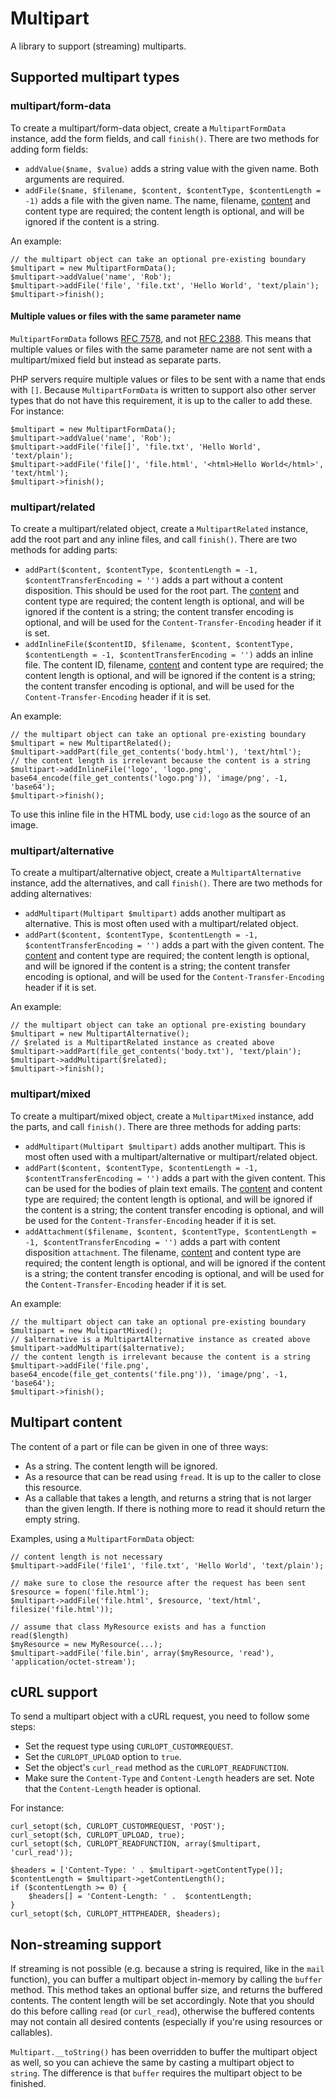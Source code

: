 # Multipart

A library to support (streaming) multiparts.

## Supported multipart types

### multipart/form-data

To create a multipart/form-data object, create a `MultipartFormData` instance, add the form fields, and call `finish()`. There are two methods for adding form fields:

* `addValue($name, $value)` adds a string value with the given name. Both arguments are required.
* `addFile($name, $filename, $content, $contentType, $contentLength = -1)` adds a file with the given name. The name, filename, [content](#multipart-content) and content type are required; the content length is optional, and will be ignored if the content is a string.

An example:

    // the multipart object can take an optional pre-existing boundary
    $multipart = new MultipartFormData();
    $multipart->addValue('name', 'Rob');
    $multipart->addFile('file', 'file.txt', 'Hello World', 'text/plain');
    $multipart->finish();

#### Multiple values or files with the same parameter name

`MultipartFormData` follows [RFC 7578](https://tools.ietf.org/html/rfc7578), and not [RFC 2388](https://tools.ietf.org/html/rfc2388). This means that multiple values or files with the same parameter name are not sent with a multipart/mixed field but instead as separate parts.

PHP servers require multiple values or files to be sent with a name that ends with `[]`. Because `MultipartFormData` is written to support also other server types that do not have this requirement, it is up to the caller to add these. For instance:

    $multipart = new MultipartFormData();
    $multipart->addValue('name', 'Rob');
    $multipart->addFile('file[]', 'file.txt', 'Hello World', 'text/plain');
    $multipart->addFile('file[]', 'file.html', '<html>Hello World</html>', 'text/html');
    $multipart->finish();

### multipart/related

To create a multipart/related object, create a `MultipartRelated` instance, add the root part and any inline files, and call `finish()`. There are two methods for adding parts:

* `addPart($content, $contentType, $contentLength = -1, $contentTransferEncoding = '')` adds a part without a content disposition. This should be used for the root part. The [content](#multipart-content) and content type are required; the content length is optional, and will be ignored if the content is a string; the content transfer encoding is optional, and will be used for the `Content-Transfer-Encoding` header if it is set.
* `addInlineFile($contentID, $filename, $content, $contentType, $contentLength = -1, $contentTransferEncoding = '')` adds an inline file. The content ID, filename, [content](#multipart-content) and content type are required; the content length is optional, and will be ignored if the content is a string; the content transfer encoding is optional, and will be used for the `Content-Transfer-Encoding` header if it is set.

An example:

    // the multipart object can take an optional pre-existing boundary
    $multipart = new MultipartRelated();
    $multipart->addPart(file_get_contents('body.html'), 'text/html');
    // the content length is irrelevant because the content is a string
    $multipart->addInlineFile('logo', 'logo.png', base64_encode(file_get_contents('logo.png')), 'image/png', -1, 'base64');
    $multipart->finish();

To use this inline file in the HTML body, use `cid:logo` as the source of an image.

### multipart/alternative

To create a multipart/alternative object, create a `MultipartAlternative` instance, add the alternatives, and call `finish()`. There are two methods for adding alternatives:

* `addMultipart(Multipart $multipart)` adds another multipart as alternative. This is most often used with a multipart/related object.
* `addPart($content, $contentType, $contentLength = -1, $contentTransferEncoding = '')` adds a part with the given content. The [content](#multipart-content) and content type are required; the content length is optional, and will be ignored if the content is a string; the content transfer encoding is optional, and will be used for the `Content-Transfer-Encoding` header if it is set.

An example:

    // the multipart object can take an optional pre-existing boundary
    $multipart = new MultipartAlternative();
    // $related is a MultipartRelated instance as created above
    $multipart->addPart(file_get_contents('body.txt'), 'text/plain');
    $multipart->addMultipart($related);
    $multipart->finish();

### multipart/mixed

To create a multipart/mixed object, create a `MultipartMixed` instance, add the parts, and call `finish()`. There are three methods for adding parts:

* `addMultipart(Multipart $multipart)` adds another multipart. This is most often used with a multipart/alternative or multipart/related object.
* `addPart($content, $contentType, $contentLength = -1, $contentTransferEncoding = '')` adds a part with the given content. This can be used for the bodies of plain text emails. The [content](#multipart-content) and content type are required; the content length is optional, and will be ignored if the content is a string; the content transfer encoding is optional, and will be used for the `Content-Transfer-Encoding` header if it is set.
* `addAttachment($filename, $content, $contentType, $contentLength = -1, $contentTransferEncoding = '')` adds a part with content disposition `attachment`. The filename, [content](#multipart-content) and content type are required; the content length is optional, and will be ignored if the content is a string; the content transfer encoding is optional, and will be used for the `Content-Transfer-Encoding` header if it is set.

An example:

    // the multipart object can take an optional pre-existing boundary
    $multipart = new MultipartMixed();
    // $alternative is a MultipartAlternative instance as created above
    $multipart->addMultipart($alternative);
    // the content length is irrelevant because the content is a string
    $multipart->addFile('file.png', base64_encode(file_get_contents('file.png')), 'image/png', -1, 'base64');
    $multipart->finish();

## Multipart content

The content of a part or file can be given in one of three ways:

* As a string. The content length will be ignored.
* As a resource that can be read using `fread`. It is up to the caller to close this resource.
* As a callable that takes a length, and returns a string that is not larger than the given length. If there is nothing more to read it should return the empty string.

Examples, using a `MultipartFormData` object:

    // content length is not necessary
    $multipart->addFile('file1', 'file.txt', 'Hello World', 'text/plain');

    // make sure to close the resource after the request has been sent
    $resource = fopen('file.html');
    $multipart->addFile('file.html', $resource, 'text/html', filesize('file.html'));

    // assume that class MyResource exists and has a function read($length)
    $myResource = new MyResource(...);
    $multipart->addFile('file.bin', array($myResource, 'read'), 'application/octet-stream');

## cURL support

To send a multipart object with a cURL request, you need to follow some steps:

* Set the request type using `CURLOPT_CUSTOMREQUEST`.
* Set the `CURLOPT_UPLOAD` option to `true`.
* Set the object's `curl_read` method as the `CURLOPT_READFUNCTION`.
* Make sure the `Content-Type` and `Content-Length` headers are set. Note that the `Content-Length` header is optional.

For instance:

    curl_setopt($ch, CURLOPT_CUSTOMREQUEST, 'POST');
    curl_setopt($ch, CURLOPT_UPLOAD, true);
    curl_setopt($ch, CURLOPT_READFUNCTION, array($multipart, 'curl_read'));
    
    $headers = ['Content-Type: ' . $multipart->getContentType()];
    $contentLength = $multipart->getContentLength();
    if ($contentLength >= 0) {
        $headers[] = 'Content-Length: ' .  $contentLength;
    }
    curl_setopt($ch, CURLOPT_HTTPHEADER, $headers);

## Non-streaming support

If streaming is not possible (e.g. because a string is required, like in the `mail` function), you can buffer a multipart object in-memory by calling the `buffer` method. This method takes an optional buffer size, and returns the buffered contents. The content length will be set accordingly. Note that you should do this before calling `read` (or `curl_read`), otherwise the buffered contents may not contain all desired contents (especially if you're using resources or callables).

`Multipart.__toString()` has been overridden to buffer the multipart object as well, so you can achieve the same by casting a multipart object to `string`. The difference is that `buffer` requires the multipart object to be finished.
